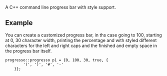 A C++ command line progress bar with style support.

## Example

You can create a customized progress bar, in ths case going to 100, starting at 0, 30 character width, printing the percentage and with styled different characters for the left and right caps and the finished and empty space in the progress bar itself.

```
progresso::progresso p1 = {0, 100, 30, true, {
        '(', ')', '#', '-'
    }};
```
